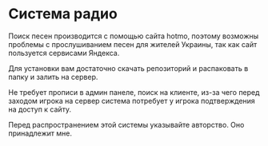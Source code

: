 # Система радио
Поиск песен производится с помощью сайта hotmo, поэтому возможны проблемы с прослушиванием песен для жителей Украины, 
так как сайт пользуется сервисами Яндекса.

Для установки вам достаточно скачать репозиторий и распаковать в папку и залить на сервер.

Не требует прописи в админ панеле, поиск на клиенте, из-за чего перед заходом игрока на сервер система потребует у 
игрока подтверждения на доступ к сайту.

Перед распространением этой системы указывайте авторство. Оно принадлежит мне.
